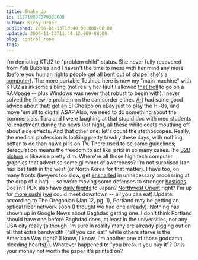 ```yaml
---
title: Shake Up
id: 113718002079380608
author: Kirby Urner
published: 2006-01-13T10:40:00.000-08:00
updated: 2006-11-15T11:44:12.009-08:00
blog: control_room
tags: 
---
```


I'm demoting KTU2 to "problem child" status.  She never fully recovered from Yeti Bubbles and I haven't the time to mess with her mind any more (before you human rights people get all bent out of shape:  [she's a computer](http://worldgame.blogspot.com/2004/12/welcome-to-my-world.html)).  The more portable Toshiba here is now my "main machine" with KTU2 as irksome sibling (not really her fault I allowed [that troll](http://worldgame.blogspot.com/2005/12/big-foot-strikes.html) to go on a RAMpage --  plus Windows was never that robust to begin with).I never solved the firewire problem on the camcorder either.  [Art](http://mybizmo.blogspot.com/2006/01/what-shall-i-do.html) had some good advice about that: get an El Cheapo on eBay just to play the Hi-8s, and move 'em all to digital ASAP.Also, we need to do something about the commercials. Tara and I were laughing at that stupid doc with med students re-enactment during the news last night, all these white coats mouthing off about side effects. And that other one: let's count the stethoscopes. Really, the medical profession is looking pretty tawdry these days, with nothing better to do than hawk pills on TV. There used to be some guidelines; deregulation means the freedom to act like jerks in so many cases.The [B2B picture](http://worldgame.blogspot.com/2004/11/matrix.html) is likewise pretty dim. Where're all those high tech computer graphics that advertise some glimmer of awareness? I'm not surprised Iran has lost faith in the west (or North Korea for that matter). I have too, on many fronts (lawyers too slow, get [ensnarled](http://www.answers.com/ensnarled&r=67) in unnecessary processing at the drop of a hat) -- so we're moving some defenses to stronger [bastions](http://www.answers.com/bastion&r=67). Doesn't PDX also have [daily flights](http://worldgame.blogspot.com/2006/01/front-page-news.html) to Japan? [Northwest Orient](http://en.wikipedia.org/wiki/Northwest_Airlines) right?  I'm up for [more sushi](http://mybizmo.blogspot.com/2005/12/sushi-for-xmas.html) ([we](http://worldgame.blogspot.com/2005/02/adventures-in-radio-land-part-2.html) could meet downtown -- all you can eat).Update:  according to The Oregonian (Jan 12, pg. 1), Portland may be getting an optical fiber network soon (I thought we had one already). Nothing has shown up in Google News about Baghdad getting one. I don't think Portland should have one before Baghdad does, at least in the universities, nor any USA city really (although I'm sure in reality many are already pigging out on all that extra bandwidth ("all you can eat" while others starve is the American Way right? (I know, I know, I'm another one of those goddamn bleeding hearts))).  Whatever happened to "you break it you buy it"?  Or is your money not worth the paper it's printed on?